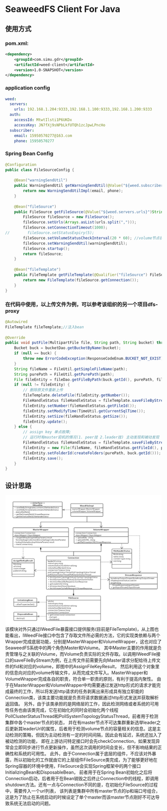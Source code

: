 

# SeaweedFS Client For Java
## 使用方式
### pom.xml:  
```xml
<dependency>
    <groupId>com.simu.gdr</groupId>
    <artifactId>weed-client</artifactId>
    <version>1.0-SNAPSHOT</version>
</dependency>
```
### application config  

```yml
weed:
  servers:
    urls: 192.168.1.204:9333,192.168.1.100:9333,192.168.1.200:9333
  auth:
    accessId: MtwtIlsti1P6UKDx
    accessKey: JN7fXj9sNPbLkfUTQh1zcJpwLPncHo
  subscriber:
    email: 15950570277@163.com
    phone: 15950570277
```
### Spring Bean Config  
```java
@Configuration
public class FileSourceConfig {

    @Bean("warningSendUtil")
    public WarningSendUtil getWarningSendUtil(@Value("${weed.subscriber.email}")String email, @Value("${weed.subscriber.phone}")String phone){
        return new WarningSendUtilImpl(email, phone);
    }

    @Bean("fileSource")
    public FileSource getFileSource(@Value("${weed.servers.urls}")String urls, @Qualifier("warningSendUtil")WarningSendUtil warningSendUtil) throws Exception{
        FileSource fileSource = new FileSource();
        fileSource.setUrls(Arrays.asList(urls.split(",")));
        fileSource.setConnectionTimeout(1000);
//        fileSource.setStatusExpiry(5);
        fileSource.setVolumeStatusCheckInterval(20 * 60); //volume节点状态每隔20分钟更新一次
        fileSource.setWarningSendUtil(warningSendUtil);
        fileSource.startup();
        return fileSource;
    }

    @Bean("fileTemplate")
    public FileTemplate getFileTemplate(@Qualifier("fileSource") FileSource fileSource){
        return new FileTemplate(fileSource.getConnection());
    }
}
```
### 在代码中使用，以上传文件为例，可以参考该组织的另一个项目dfs-proxy  
```java
@Autowired
FileTemplate fileTemplate;//注入bean

@Override
public void putFile(MultipartFile file, String path, String bucket) throws Exception {
    Bucket buck = bucketDao.getBucketByName(bucket);
    if (null == buck) {
        throw new ErrorCodeException(ResponseCodeEnum.BUCKET_NOT_EXIST);
    }
    String fileName = FileUtil.getSimpleFileName(path);
    String purePath = FileUtil.getPurePath(path);
    File fileEntity = fileDao.getFileByPath(buck.getId(), purePath, fileName);
    if (null != fileEntity) {
        // 删除原文件重新上传
        fileTemplate.deleteFile(fileEntity.getNumber());
        FileHandleStatus fileHandleStatus = fileTemplate.saveFileByStream(fileName, file.getInputStream());
        fileEntity.setNumber(fileHandleStatus.getFileId());
        fileEntity.setModifyTime(TimeUtil.getCurrentSqlTime());
        fileEntity.setSize(fileHandleStatus.getSize());
        fileEntity.update();
    } else {
        // assign key 单点故障;
        // 运行时有master宕机的情况(1. peer挂 2.leader挂) 主动发现和被动发现
        FileHandleStatus fileHandleStatus = fileTemplate.saveFileByStream(fileName, file.getInputStream(), bucket);
        fileEntity = new File(fileName, fileHandleStatus.getFileId(), purePath, fileHandleStatus.getSize(), buck.getId());
        fileEntity.setFolderId(createFolders(purePath, buck.getId()));
        fileEntity.save();
    }
}
```

## 设计思路
![类图](img/SeaweedFS访问模块类图.png)
该模块对外只通过IWeedFile暴露接口提供服务(目前是FileTemplate)，从上图也能看出，IWeedFile接口中包含了存取文件所必需的方法，它的实现类依赖与两个Wrapper完成底层功能，分别是MasterWrapper和VolumeWrapper，这也对应了SeaweedFS系统中的两个角色Master和Volume。
其中Master主要的作用就是负责管理与之关联的Volume，而Volume负责实际的文件存取。以调用IWeedFile接口的saveFileByStream为例，在上传文件前需要先向Master请求分配给待上传文件的fid和对应的volume，即图中的AssignFileKeyResult，
然后利用这个对象里的信息向对应的volume传输文件，从而完成文件写入。MasterWrapper和VolumeWrapper完成各自的职责，符合单一职责的原则，有利于提高内聚性。
由于在MasterWrapper和VolumeWrapper中均需要通过发送http形式的请求才能完成最终的工作，所以将发送http请求的任务剥离出来形成具有独立职能的Connection类，该类主要功能就是负责将请求数据通过http形式发送并获取解析返回值。
另外，由于该类承担的是网络层的工作，因此检测网络或者系统的可用性任务也由该类完成，它在初始化的同时会初始化两个线程PollClusterStatusThread和PollSystemTopologyStatusThread，前者用于检测集群中各个master节点的状态，
并在有master节点不可达集群重新选举leader之后更新其leaderUrl的属性，后者用于检测volume节点的容量相关的信息。这是主动检测的策略，但因为主动检测有一定的时间间隔，因此会有延迟，系统还加入了被动检测的功能，
即在上游访问特定接口时会先checkConnection，如果发现异常会立即同步进行节点更新操作，虽然这次调用的时间会变长，但不影响结果的正确性和系统的可用性。
此外，由于Connection属于底层的组件，不应该对外暴露，所以初始化的工作就由它的上层组件FileSource类完成，为了能够更好地在Spring容器的环境中使用，FileSource会实现Spring框架中的两个接口InitializingBean和DisposableBean，
前者用于在Spring Bean初始化之后将Connection启动，后者用于在Bean销毁之后终止Connection中的线程，即调用shutdown方法。还有一点与Connection不同的是，在初始化FileSource的过程中，需要传入一个url列表，
该列表是集群中所有master节点的ip和端口号组合，这是为了防止在系统启动的时候设定了单个master而该master节点刚好不可达导致系统无法启动的问题。


